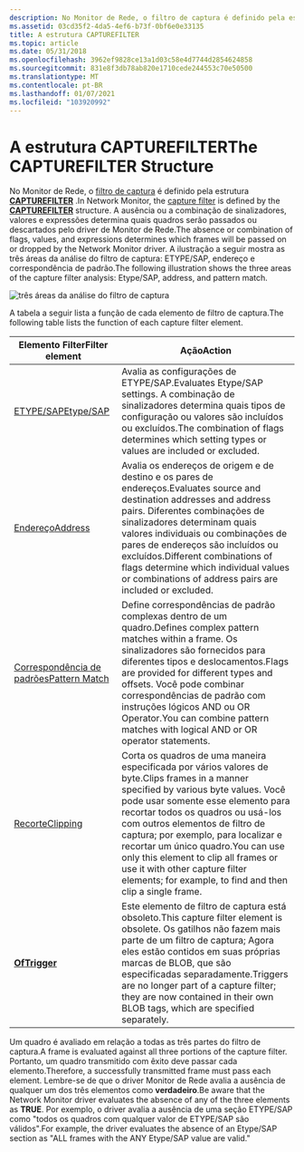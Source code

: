 ```yaml
---
description: No Monitor de Rede, o filtro de captura é definido pela estrutura CAPTUREFILTER.
ms.assetid: 03cd35f2-4da5-4ef6-b73f-0bf6e0e33135
title: A estrutura CAPTUREFILTER
ms.topic: article
ms.date: 05/31/2018
ms.openlocfilehash: 3962ef9828ce13a1d03c58e4d7744d2854624858
ms.sourcegitcommit: 831e8f3db78ab820e1710cede244553c70e50500
ms.translationtype: MT
ms.contentlocale: pt-BR
ms.lasthandoff: 01/07/2021
ms.locfileid: "103920992"
---
```

# <a name="the-capturefilter-structure"></a><span data-ttu-id="6d4d9-103">A estrutura CAPTUREFILTER</span><span class="sxs-lookup"><span data-stu-id="6d4d9-103">The CAPTUREFILTER Structure</span></span>

<span data-ttu-id="6d4d9-104">No Monitor de Rede, o [filtro de captura](capture-filters.md) é definido pela estrutura [**CAPTUREFILTER**](capturefilter.md) .</span><span class="sxs-lookup"><span data-stu-id="6d4d9-104">In Network Monitor, the [capture filter](capture-filters.md) is defined by the [**CAPTUREFILTER**](capturefilter.md) structure.</span></span> <span data-ttu-id="6d4d9-105">A ausência ou a combinação de sinalizadores, valores e expressões determina quais quadros serão passados ou descartados pelo driver de Monitor de Rede.</span><span class="sxs-lookup"><span data-stu-id="6d4d9-105">The absence or combination of flags, values, and expressions determines which frames will be passed on or dropped by the Network Monitor driver.</span></span> <span data-ttu-id="6d4d9-106">A ilustração a seguir mostra as três áreas da análise do filtro de captura: ETYPE/SAP, endereço e correspondência de padrão.</span><span class="sxs-lookup"><span data-stu-id="6d4d9-106">The following illustration shows the three areas of the capture filter analysis: Etype/SAP, address, and pattern match.</span></span>

![três áreas da análise do filtro de captura](images/capfilter.png)

<span data-ttu-id="6d4d9-108">A tabela a seguir lista a função de cada elemento de filtro de captura.</span><span class="sxs-lookup"><span data-stu-id="6d4d9-108">The following table lists the function of each capture filter element.</span></span>



| <span data-ttu-id="6d4d9-109">Elemento Filter</span><span class="sxs-lookup"><span data-stu-id="6d4d9-109">Filter element</span></span>                                       | <span data-ttu-id="6d4d9-110">Ação</span><span class="sxs-lookup"><span data-stu-id="6d4d9-110">Action</span></span>                                                                                                                                                                                                       |
|------------------------------------------------------|--------------------------------------------------------------------------------------------------------------------------------------------------------------------------------------------------------------|
| [<span data-ttu-id="6d4d9-111">ETYPE/SAP</span><span class="sxs-lookup"><span data-stu-id="6d4d9-111">Etype/SAP</span></span>](writing-etypesap-filter-portion.md)     | <span data-ttu-id="6d4d9-112">Avalia as configurações de ETYPE/SAP.</span><span class="sxs-lookup"><span data-stu-id="6d4d9-112">Evaluates Etype/SAP settings.</span></span> <span data-ttu-id="6d4d9-113">A combinação de sinalizadores determina quais tipos de configuração ou valores são incluídos ou excluídos.</span><span class="sxs-lookup"><span data-stu-id="6d4d9-113">The combination of flags determines which setting types or values are included or excluded.</span></span>                                                                                    |
| [<span data-ttu-id="6d4d9-114">Endereço</span><span class="sxs-lookup"><span data-stu-id="6d4d9-114">Address</span></span>](writing-addresstable-filter-portion.md)   | <span data-ttu-id="6d4d9-115">Avalia os endereços de origem e de destino e os pares de endereços.</span><span class="sxs-lookup"><span data-stu-id="6d4d9-115">Evaluates source and destination addresses and address pairs.</span></span> <span data-ttu-id="6d4d9-116">Diferentes combinações de sinalizadores determinam quais valores individuais ou combinações de pares de endereços são incluídos ou excluídos.</span><span class="sxs-lookup"><span data-stu-id="6d4d9-116">Different combinations of flags determine which individual values or combinations of address pairs are included or excluded.</span></span>                   |
| [<span data-ttu-id="6d4d9-117">Correspondência de padrões</span><span class="sxs-lookup"><span data-stu-id="6d4d9-117">Pattern Match</span></span>](writing-the-patternmatch-filter.md) | <span data-ttu-id="6d4d9-118">Define correspondências de padrão complexas dentro de um quadro.</span><span class="sxs-lookup"><span data-stu-id="6d4d9-118">Defines complex pattern matches within a frame.</span></span> <span data-ttu-id="6d4d9-119">Os sinalizadores são fornecidos para diferentes tipos e deslocamentos.</span><span class="sxs-lookup"><span data-stu-id="6d4d9-119">Flags are provided for different types and offsets.</span></span> <span data-ttu-id="6d4d9-120">Você pode combinar correspondências de padrão com instruções lógicos AND ou OR Operator.</span><span class="sxs-lookup"><span data-stu-id="6d4d9-120">You can combine pattern matches with logical AND or OR operator statements.</span></span>                              |
| [<span data-ttu-id="6d4d9-121">Recorte</span><span class="sxs-lookup"><span data-stu-id="6d4d9-121">Clipping</span></span>](clipping-a-frame.md)                     | <span data-ttu-id="6d4d9-122">Corta os quadros de uma maneira especificada por vários valores de byte.</span><span class="sxs-lookup"><span data-stu-id="6d4d9-122">Clips frames in a manner specified by various byte values.</span></span> <span data-ttu-id="6d4d9-123">Você pode usar somente esse elemento para recortar todos os quadros ou usá-los com outros elementos de filtro de captura; por exemplo, para localizar e recortar um único quadro.</span><span class="sxs-lookup"><span data-stu-id="6d4d9-123">You can use only this element to clip all frames or use it with other capture filter elements; for example, to find and then clip a single frame.</span></span> |
| [<span data-ttu-id="6d4d9-124">**Of**</span><span class="sxs-lookup"><span data-stu-id="6d4d9-124">**Trigger**</span></span>](trigger.md)                           | <span data-ttu-id="6d4d9-125">Este elemento de filtro de captura está obsoleto.</span><span class="sxs-lookup"><span data-stu-id="6d4d9-125">This capture filter element is obsolete.</span></span> <span data-ttu-id="6d4d9-126">Os gatilhos não fazem mais parte de um filtro de captura; Agora eles estão contidos em suas próprias marcas de BLOB, que são especificadas separadamente.</span><span class="sxs-lookup"><span data-stu-id="6d4d9-126">Triggers are no longer part of a capture filter; they are now contained in their own BLOB tags, which are specified separately.</span></span>                                     |



 

<span data-ttu-id="6d4d9-127">Um quadro é avaliado em relação a todas as três partes do filtro de captura.</span><span class="sxs-lookup"><span data-stu-id="6d4d9-127">A frame is evaluated against all three portions of the capture filter.</span></span> <span data-ttu-id="6d4d9-128">Portanto, um quadro transmitido com êxito deve passar cada elemento.</span><span class="sxs-lookup"><span data-stu-id="6d4d9-128">Therefore, a successfully transmitted frame must pass each element.</span></span> <span data-ttu-id="6d4d9-129">Lembre-se de que o driver Monitor de Rede avalia a ausência de qualquer um dos três elementos como **verdadeiro**.</span><span class="sxs-lookup"><span data-stu-id="6d4d9-129">Be aware that the Network Monitor driver evaluates the absence of any of the three elements as **TRUE**.</span></span> <span data-ttu-id="6d4d9-130">Por exemplo, o driver avalia a ausência de uma seção ETYPE/SAP como "todos os quadros com qualquer valor de ETYPE/SAP são válidos".</span><span class="sxs-lookup"><span data-stu-id="6d4d9-130">For example, the driver evaluates the absence of an Etype/SAP section as "ALL frames with the ANY Etype/SAP value are valid."</span></span>

 

 



